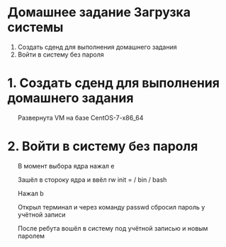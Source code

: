 # Домашнее задание Загрузка системы
<ol> 
  <li> Создать сденд для выполнения домашнего задания
  <li> Войти в систему без пароля
</ol>  

# 1. Создать сденд для выполнения домашнего задания
<ul>
  <p> Развернута VM на базе CentOS-7-x86_64
</ul>

# 2. Войти в систему без пароля
<ul>
  <p> В момент выбора ядра нажал е
  <p> Зашёл в стороку ядра и ввёл rw init = / bin / bash
  <p> Нажал b
  <p> Открыл терминал и через команду passwd сбросил пароль у учётной записи
  <p> После ребута вошёл в систему под учётной записью и новым паролем
</ul>
